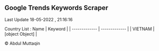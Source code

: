 

## Google Trends Keywords Scraper 
 
Last Update 18-05-2022 , 21:16:16

Country List :
 Name  | Keyword |
| ------------- | ------------- |
| VIETNAM | [object Object] |



© Abdul Muttaqin 
